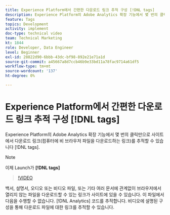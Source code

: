 ```yaml
---
title: Experience Platform에서 간편한 다운로드 링크 추적 구성 [!DNL tags]
description: Experience Platform의 Adobe Analytics 확장 기능에서 몇 번의 클릭만으로 사이트에서 다운로드 링크(컴퓨터에 비 브라우저 파일을 다운로드하는 링크)를 추적할 수 있습니다 [!DNL tags].
feature: Tags
topics: Development
activity: implement
doc-type: technical video
team: Technical Marketing
kt: 1844
role: Developer, Data Engineer
level: Beginner
exl-id: 28822d90-6bbb-43dc-bf98-892e21e71a1d
source-git-commit: a45667a8d7ccb46b9e33bd11a78fac9714a61df5
workflow-type: tm+mt
source-wordcount: '137'
ht-degree: 0%

---
```


# Experience Platform에서 간편한 다운로드 링크 추적 구성 [!DNL tags]

Experience Platform의 Adobe Analytics 확장 기능에서 몇 번의 클릭만으로 사이트에서 다운로드 링크(컴퓨터에 비 브라우저 파일을 다운로드하는 링크)를 추적할 수 있습니다 [!DNL tags].

>[!NOTE]
>
> 이제 Launch가 **[!DNL tags]**

>[!VIDEO](https://video.tv.adobe.com/v/25762/?quality=12&learn=on)

백서, 설명서, 오디오 또는 비디오 파일, 또는 기타 여러 문서에 관계없이 브라우저에서 열리지 않는 파일을 다운로드할 수 있는 링크가 사이트에 있을 수 있습니다. 이 파일에서 다음을 수행할 수 없습니다. [!DNL Analytics] 코드를 추적합니다. 비디오에 설명된 구성을 통해 다운로드 파일에 대한 링크를 추적할 수 있습니다.
